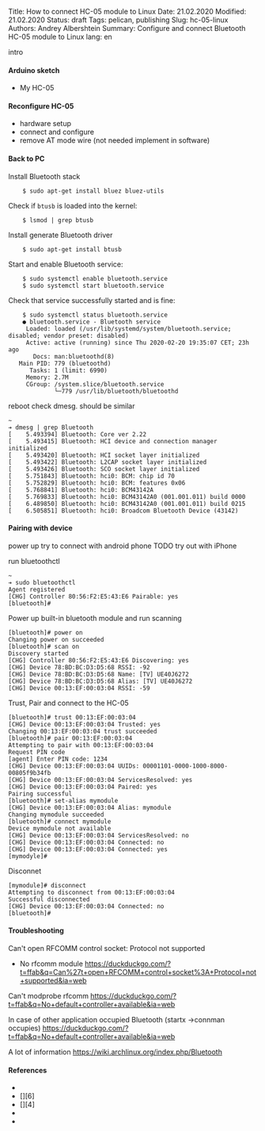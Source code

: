 Title: How to connect HC-05 module to Linux
Date: 21.02.2020
Modified: 21.02.2020
Status: draft
Tags: pelican, publishing
Slug: hc-05-linux
Authors: Andrey Albershtein
Summary: Configure and connect Bluetooth HC-05 module to Linux
lang: en

intro

#### Arduino sketch
- My HC-05 

#### Reconfigure HC-05

- hardware setup
- connect and configure
- remove AT mode wire (not needed implement in software)

#### Back to PC

Install Bluetooth stack

```shell
    $ sudo apt-get install bluez bluez-utils
```

Check if `btusb` is loaded into the kernel:

```shell
    $ lsmod | grep btusb
```

Install generate Bluetooth driver

```shell
    $ sudo apt-get install btusb
```

Start and enable Bluetooth service:

```shell
    $ sudo systemctl enable bluetooth.service
    $ sudo systemctl start bluetooth.service
```

Check that service successfully started and is fine: 

```shell
    $ sudo systemctl status bluetooth.service
    ● bluetooth.service - Bluetooth service
     Loaded: loaded (/usr/lib/systemd/system/bluetooth.service; disabled; vendor preset: disabled)
     Active: active (running) since Thu 2020-02-20 19:35:07 CET; 23h ago
       Docs: man:bluetoothd(8)
   Main PID: 779 (bluetoothd)
      Tasks: 1 (limit: 6990)
     Memory: 2.7M
     CGroup: /system.slice/bluetooth.service
             └─779 /usr/lib/bluetooth/bluetoothd
```

reboot
check dmesg. should be similar

```shell
~ 
➔ dmesg | grep Bluetooth
[    5.493394] Bluetooth: Core ver 2.22
[    5.493415] Bluetooth: HCI device and connection manager initialized
[    5.493420] Bluetooth: HCI socket layer initialized
[    5.493422] Bluetooth: L2CAP socket layer initialized
[    5.493426] Bluetooth: SCO socket layer initialized
[    5.751843] Bluetooth: hci0: BCM: chip id 70
[    5.752829] Bluetooth: hci0: BCM: features 0x06
[    5.768841] Bluetooth: hci0: BCM43142A
[    5.769833] Bluetooth: hci0: BCM43142A0 (001.001.011) build 0000
[    6.489850] Bluetooth: hci0: BCM43142A0 (001.001.011) build 0215
[    6.505851] Bluetooth: hci0: Broadcom Bluetooth Device (43142)
```

#### Pairing with device

power up
try to connect with android phone
TODO try out with iPhone

run bluetoothctl

```shell
~ 
➔ sudo bluetoothctl
Agent registered
[CHG] Controller 80:56:F2:E5:43:E6 Pairable: yes
[bluetooth]# 
```

Power up built-in bluetooth module and run scanning

```shell
[bluetooth]# power on
Changing power on succeeded
[bluetooth]# scan on
Discovery started
[CHG] Controller 80:56:F2:E5:43:E6 Discovering: yes
[CHG] Device 78:BD:BC:D3:D5:68 RSSI: -92
[CHG] Device 78:BD:BC:D3:D5:68 Name: [TV] UE40J6272
[CHG] Device 78:BD:BC:D3:D5:68 Alias: [TV] UE40J6272
[CHG] Device 00:13:EF:00:03:04 RSSI: -59
```

Trust, Pair and connect to the HC-05

```shell
[bluetooth]# trust 00:13:EF:00:03:04
[CHG] Device 00:13:EF:00:03:04 Trusted: yes
Changing 00:13:EF:00:03:04 trust succeeded
[bluetooth]# pair 00:13:EF:00:03:04
Attempting to pair with 00:13:EF:00:03:04
Request PIN code
[agent] Enter PIN code: 1234
[CHG] Device 00:13:EF:00:03:04 UUIDs: 00001101-0000-1000-8000-00805f9b34fb
[CHG] Device 00:13:EF:00:03:04 ServicesResolved: yes
[CHG] Device 00:13:EF:00:03:04 Paired: yes
Pairing successful
[bluetooth]# set-alias mymodule
[CHG] Device 00:13:EF:00:03:04 Alias: mymodule
Changing mymodule succeeded
[bluetooth]# connect mymodule
Device mymodule not available
[CHG] Device 00:13:EF:00:03:04 ServicesResolved: no
[CHG] Device 00:13:EF:00:03:04 Connected: no
[CHG] Device 00:13:EF:00:03:04 Connected: yes
[mymodyle]# 
```

Disconnet

```shell
[mymodule]# disconnect
Attempting to disconnect from 00:13:EF:00:03:04
Successful disconnected
[CHG] Device 00:13:EF:00:03:04 Connected: no
[bluetooth]# 
```


#### Troubleshooting

Can't open RFCOMM control socket: Protocol not supported 
- No rfcomm module
https://duckduckgo.com/?t=ffab&q=Can%27t+open+RFCOMM+control+socket%3A+Protocol+not+supported&ia=web

Can't modprobe rfcomm
https://duckduckgo.com/?t=ffab&q=No+default+controller+available&ia=web

In case of other application occupied Bluetooth (startx ->connman occupies)
https://duckduckgo.com/?t=ffab&q=No+default+controller+available&ia=web

A lot of information
https://wiki.archlinux.org/index.php/Bluetooth

#### References

* [][1]
* [][6]
* [][4]
* [][5]
* [][3]

[1]: 
[2]: 
[3]: 
[4]: 
[5]: 
[6]: 
